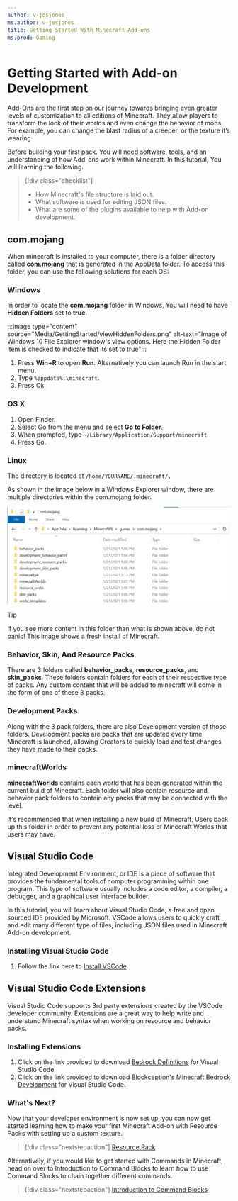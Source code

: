 ```yaml
---
author: v-josjones
ms.author: v-josjones
title: Getting Started With Minecraft Add-ons
ms.prod: Gaming
---
```


# Getting Started with Add-on Development

Add-Ons are the first step on our journey towards bringing even greater levels of customization to all editions of Minecraft. They allow players to transform the look of their worlds and even change the behavior of mobs. For example, you can change the blast radius of a creeper, or the texture it’s wearing.

Before building your first pack. You will need software, tools, and an understanding of how Add-ons work within Minecraft. In this tutorial, You will learning the following.

>[!div class="checklist"]
> - How Minecraft's file structure is laid out.
> - What software is used for editing JSON files.
> - What are some of the plugins available to help with Add-on development.

## com.mojang

When minecraft is installed to your computer, there is a folder directory called **com.mojang** that is generated in the AppData folder. To access this folder, you can use the following solutions for each OS:

### Windows

In order to locate the **com.mojang** folder in Windows, You will need to have **Hidden Folders** set to **true**.

:::image type="content" source="Media/GettingStarted/viewHiddenFolders.png" alt-text="Image of Windows 10 File Explorer window's view options. Here the Hidden Folder item is checked to indicate that its set to true":::

1. Press **Win+R** to open **Run**. Alternatively you can launch Run in the start menu.
1. Type `%appdata%.\minecraft`.
1. Press Ok.

### OS X

1. Open Finder.
1. Select Go from the menu and select **Go to Folder**.
1. When prompted, type `~/Library/Application/Support/minecraft`
1. Press Go.

### Linux

The directory is located at `/home/YOURNAME/.minecraft/.`


As shown in the image below in a Windows Explorer window, there are multiple directories within the com.mojang folder.

![Image of com.mojang on a Windows Explorer environment.](Media/GettingStarted/comMojang.png)

> [!TIP]
> If you see more content in this folder than what is shown above, do not panic! This image shows a fresh install of Minecraft. 

### Behavior, Skin, And Resource Packs

There are 3 folders called **behavior_packs**, **resource_packs**, and **skin_packs**. These folders contain folders for each of their respective type of packs. Any custom content that will be added to minecraft will come in the form of one of these 3 packs.

### Development Packs

Along with the 3 pack folders, there are also Development version of those folders. Development packs are packs that are updated every time Minecraft is launched, allowing Creators to quickly load and test changes they have made to their packs.

### minecraftWorlds

**minecraftWorlds** contains each world that has been generated within the current build of Minecraft. Each folder will also contain resource and behavior pack folders to contain any packs that may be connected with the level.

It's recommended that when installing a new build of Minecraft, Users back up this folder in order to prevent any potential loss of Minecraft Worlds that users may have.

## Visual Studio Code

Integrated Development Environment, or IDE is a piece of software that provides the fundamental tools of computer programming within one program. This type of software usually includes a code editor, a compiler, a debugger, and a graphical user interface builder.

In this tutorial, you will learn about Visual Studio Code, a free and open sourced IDE provided by Microsoft. VSCode allows users to quickly craft and edit many different type of files, including JSON files used in Minecraft Add-on development.

### Installing Visual Studio Code

1. Follow the link here to [Install VSCode](https://code.visualstudio.com/Download)

## Visual Studio Code Extensions

Visual Studio Code supports 3rd party extensions created by the VSCode developer community. Extensions are a great way to help write and understand Minecraft syntax when working on resource and behavior packs.

### Installing Extensions

1. Click on the link provided to download [Bedrock Definitions](https://marketplace.visualstudio.com/items?itemName=destruc7i0n.vscode-bedrock-definitions) for Visual Studio Code.
1. Click on the link provided to download [Blockception's Minecraft Bedrock Development](https://marketplace.visualstudio.com/items?itemName=BlockceptionLtd.blockceptionvscodeminecraftbedrockdevelopmentextension) for Visual Studio Code.

### What's Next?

Now that your developer environment is now set up, you can now get started learning how to make your first Minecraft Add-on with Resource Packs with setting up a custom texture.


> [!div class="nextstepaction"]
> [Resource Pack](ResourcePack.md)

Alternatively, if you would like to get started with Commands in Minecraft, head on over to Introduction to Command Blocks to learn how to use Command Blocks to chain together different commands.

> [!div class="nextstepaction"]
> [Introduction to Command Blocks](CommandBlocks.md)
